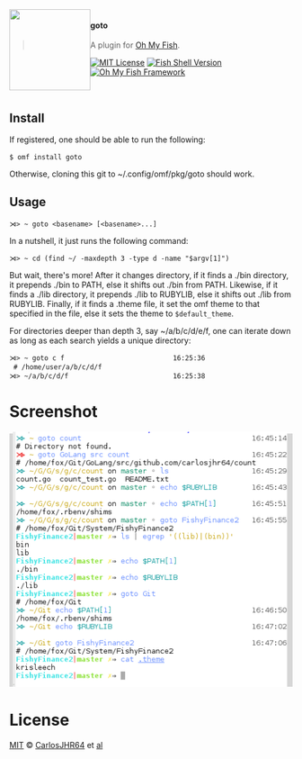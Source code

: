 <img src="https://cdn.rawgit.com/oh-my-fish/oh-my-fish/e4f1c2e0219a17e2c748b824004c8d0b38055c16/docs/logo.svg" align="left" width="144px" height="144px"/>

#### goto
> A plugin for [Oh My Fish][omf-link].

[![MIT License](https://img.shields.io/badge/license-MIT-007EC7.svg?style=flat-square)](/LICENSE)
[![Fish Shell Version](https://img.shields.io/badge/fish-v2.2.0-007EC7.svg?style=flat-square)](http://fishshell.com)
[![Oh My Fish Framework](https://img.shields.io/badge/Oh%20My%20Fish-Framework-007EC7.svg?style=flat-square)](https://www.github.com/oh-my-fish/oh-my-fish)

<br/>

## Install

If registered, one should be able to run the following:

```fish
$ omf install goto
```

Otherwise, cloning this git to ~/.config/omf/pkg/goto should work.

## Usage

```fish
⋊> ~ goto <basename> [<basename>...]
```

In a nutshell, it just runs the following command:

```fish
⋊> ~ cd (find ~/ -maxdepth 3 -type d -name "$argv[1]")
```

But wait, there's more!  After it changes directory,
if it finds a ./bin directory, it prepends ./bin to PATH, else
it shifts out ./bin from PATH.
Likewise, if it finds a ./lib directory, it prepends ./lib to RUBYLIB, else
it shifts out ./lib from RUBYLIB.
Finally, if it finds a .theme file, it set the omf theme to that specified in the file, else
it sets the theme to `$default_theme`.

For directories deeper than depth 3, say ~/a/b/c/d/e/f,
one can iterate down as long as each search yields a unique directory:

```fish
⋊> ~ goto c f                           16:25:36
 # /home/user/a/b/c/d/f
⋊> ~/a/b/c/d/f                          16:25:38
```

# Screenshot

<p align="center">
<img src="goto.png">
</p>

# License

[MIT][mit] © [CarlosJHR64][author] et [al][contributors]


[mit]:            http://opensource.org/licenses/MIT
[author]:         http://github.com/carlosjhr64
[contributors]:   https://github.com/carlosjhr64/pkg-goto/graphs/contributors
[omf-link]:       https://www.github.com/oh-my-fish/oh-my-fish

[license-badge]:  https://img.shields.io/badge/license-MIT-007EC7.svg?style=flat-square
